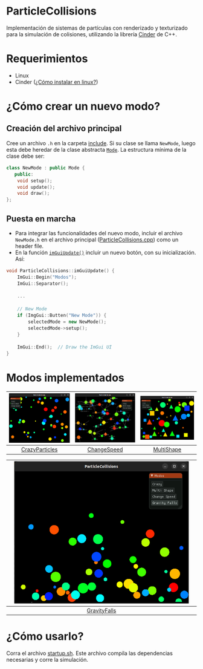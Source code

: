 # ParticleCollisions
Implementación de sistemas de partículas con renderizado y texturizado para la simulación de colisiones, utilizando la librería [Cinder](https://libcinder.org/) de C++.

# Requerimientos
* Linux
* Cinder ([¿Cómo instalar en linux?](https://libcinder.org/docs/guides/linux-notes/ubuntu.html))

# ¿Cómo crear un nuevo modo?
## Creación del archivo principal
Cree un archivo `.h` en la carpeta [include](../DrivingCinder/ParticleCollisions/include/). Si su clase se llama `NewMode`, luego esta debe heredar de la clase abstracta [`Mode`](../DrivingCinder/ParticleCollisions/include/Mode.h). La estructura mínima de la clase debe ser:

```cpp
class NewMode : public Mode {
   public:
    void setup();
    void update();
    void draw();
};

```
## Puesta en marcha
- Para integrar las funcionalidades del nuevo modo, incluir el archivo `NewMode.h` en el archivo principal ([ParticleCollisions.cpp](./ParticleCollisions/src/ParticleCollisions.cpp)) como un header file.
- En la función [`imGuiUpdate()`](./ParticleCollisions/src/ParticleCollisions.cpp) incluir un nuevo botón, con su inicialización. Así:


```cpp
void ParticleCollisions::imGuiUpdate() {
    ImGui::Begin("Modos");
    ImGui::Separator();

    ...

    // New Mode
    if (ImgGui::Butten("New Mode")) {
        selectedMode = new NewMode();
        selectedMode->setup();
    }

    ImGui::End();  // Draw the ImGui UI
}
```

# Modos implementados
| ![CrazyParticles](./ParticleCollisions/assets/Crazy.png)  | ![ChangeSpeedAudioBlocks](./ParticleCollisions/assets/Change%20speed.png) | ![MultiShape](./ParticleCollisions/assets/Multi%20shape.png) |
|:---:|:---:|:---:|
| [CrazyParticles](./ParticleCollisions/include/CrazyParticles.h) |  [ChangeSpeed](./ParticleCollisions/include/ChangeSpeed.h) |  [MultiShape](./ParticleCollisions/include/MultiShape.h) | 

| | ![GravityFalls](./ParticleCollisions/assets/Gravity%20Falls.png) | |
|:---:|:---:|:---:|
| | [GravityFalls](./ParticleCollisions/include/GravityFalls.h) | |



# ¿Cómo usarlo?
Corra el archivo [startup.sh](./ParticleCollisions/startup.sh). Este archivo compila las dependencias necesarias y corre la simulación. 
